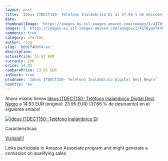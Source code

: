 ```yaml
---
layout: post
title: 'Ideus ITDECT150- Teléfono Inalámbrico Di al 37.66 % de descuento'
date: 
thumbnailImage: 'https://images-eu.ssl-images-amazon.com/images/I/41T8ygoT4hL._SL200_.jpg'
images: [ 'https://images-eu.ssl-images-amazon.com/images/I/41T8ygoT4hL._SL200_.jpg' ]
comments: true
category: ofertas
author: ring
slug: 'B00IP4DHY4-es'
description:
actualPrice: 14.93 EUR
currency: EUR
price: 14.93
comparePrice: 23.95 EUR
inStock: true
prodname: 'Ideus ITDECT150- Teléfono Inalámbrico Digital Dect Negro'
country: 'es'
---
```


Ahora mismo tienes [Ideus ITDECT150- Teléfono Inalámbrico Digital Dect Negro](https://www.amazon.es/dp/B00IP4DHY4/?tag=tolees-21) a 14.93 EUR (original: 23.95 EUR) (37.66 %  de descuento) en el siguiente enlace!

[![Ideus ITDECT150- Teléfono Inalámbrico Di](https://images-eu.ssl-images-amazon.com/images/I/41T8ygoT4hL._SL200_.jpg)](https://www.amazon.es/dp/B00IP4DHY4/?tag=tolees-21)

Características:


[Visítala!!!](https://www.amazon.es/dp/B00IP4DHY4/?tag=tolees-21)

Links participate in Amazon Associate program and might generate a comission on qualifying sales
